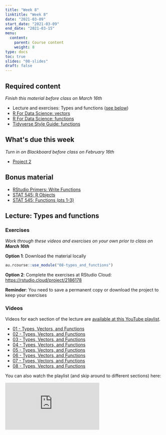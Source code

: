 ```yaml
---
title: "Week 8"
linktitle: "Week 8"
date: "2021-03-09"
start_date: "2021-03-09"
end_date: "2021-03-15"
menu:
  content:
    parent: Course content
    weight: 8
type: docs
toc: true
slides: "08-slides"
draft: false
---
```





## Required content

*Finish this material before class on March 16th*

- <i class="fab fa-youtube"></i> Lecture and exercises: Types and functions ([see below](#lecture-types-and-functions))
- <i class="fas fa-book"></i> [R For Data Science: vectors](https://r4ds.had.co.nz/vectors.html)
- <i class="fas fa-book"></i> [R For Data Science: functions](https://r4ds.had.co.nz/functions.html)
- <i class="fas fa-book"></i> [Tidyverse Style Guide: functions](https://style.tidyverse.org/functions.html)

## What's due this week

*Turn in on Blackboard before class on February 16th*

- <i class="fas fa-desktop"></i> [Project 2](../07-content/#project-2-tidy-tuesday)
    
## Bonus material
- <i class="fas fa-external-link-square-alt"></i> [RStudio Primers: Write Functions](https://rstudio.cloud/learn/primers/6)
- <i class="fas fa-external-link-square-alt"></i> [STAT 545: R Objects](https://stat545.com/r-objects.html)
- <i class="fas fa-external-link-square-alt"></i> [STAT 545: Functions (pts 1-3)](https://stat545.com/functions-part1.html)

## Lecture: Types and functions 

### Exercises

*Work through these videos and exercises on your own prior to class on **March 16th***

<i class="fas fa-desktop"></i> **Option 1**: Download the material locally


```r
au.rcourse::use_module("08-types_and_functions")
```

<i class="fas fa-cloud"></i> **Option 2**: Complete the exercises at RStudio Cloud: https://rstudio.cloud/project/2186178

**Reminder**: You need to save a permanent copy or download the project to keep your exercises

### Videos

Videos for each section of the lecture are [available at this YouTube playlist](https://www.youtube.com/playlist?list=PLYCuG6HXKxjSHKZZ3waOcF6GgA8z49cSY).

- [01 - Types, Vectors, and Functions](https://www.youtube.com/watch?v=dvKB4o-Sn4o&list=PLYCuG6HXKxjSHKZZ3waOcF6GgA8z49cSY)
- [02 - Types, Vectors, and Functions](https://www.youtube.com/watch?v=sk0bxnyqXCA&list=PLYCuG6HXKxjSHKZZ3waOcF6GgA8z49cSY)
- [03 - Types, Vectors, and Functions](https://www.youtube.com/watch?v=t6JhBz2NdlM&list=PLYCuG6HXKxjSHKZZ3waOcF6GgA8z49cSY)
- [04 - Types, Vectors, and Functions](https://www.youtube.com/watch?v=2fo09Byn58E&list=PLYCuG6HXKxjSHKZZ3waOcF6GgA8z49cSY)
- [05 - Types, Vectors, and Functions](https://www.youtube.com/watch?v=f2ZjCRPSlbs&list=PLYCuG6HXKxjSHKZZ3waOcF6GgA8z49cSY)
- [06 - Types, Vectors, and Functions](https://www.youtube.com/watch?v=clGLo-Tqo9M&list=PLYCuG6HXKxjSHKZZ3waOcF6GgA8z49cSY)
- [07 - Types, Vectors, and Functions](https://www.youtube.com/watch?v=f-nzIeelfeA&list=PLYCuG6HXKxjSHKZZ3waOcF6GgA8z49cSY)
- [08 - Types, Vectors, and Functions](https://www.youtube.com/watch?v=EAENNif0vGU&list=PLYCuG6HXKxjSHKZZ3waOcF6GgA8z49cSY)

You can also watch the playlist (and skip around to different sections) here:

<div class="embed-responsive embed-responsive-16by9">
<iframe class="embed-responsive-item" src="https://www.youtube.com/embed/videoseries?list=PLYCuG6HXKxjSHKZZ3waOcF6GgA8z49cSY" frameborder="0" allow="accelerometer; autoplay; encrypted-media; gyroscope; picture-in-picture" allowfullscreen></iframe>
</div>

